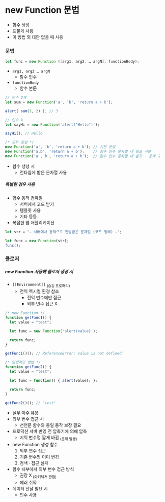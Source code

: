 new Function 문법
=================

- 함수 생성
- 드물게 사용
- 이 방법 외 대안 없을 때 사용

### 문법
```javascript
let func = new Function ([arg1, arg2, … argN], functionBody);
```
- `arg1, arg2 … argN`
  - 함수 인수
- `functionBody`
  - 함수 본문
```javascript
// 인수 2개
let sum = new Function('a', 'b', 'return a + b');

alert( sum(1, 2) ); // 3

// 인수 X
let sayHi = new Function('alert("Hello")');

sayHi(); // Hello

/* 모두 동일 */
new Function('a', 'b', 'return a + b'); // 기본 문법
new Function('a,b', 'return a + b');    // 함수 인수 문자열 내 쉼표 구분
new Function('a , b', 'return a + b');  // 함수 인수 문자열 내 쉼표 · 공백 구분
```
- 함수 생성 시
  - 런타임에 받은 문자열 사용

##### 특별한 경우 사용
- 함수 동적 컴파일
  - 서버에서 코드 받기
  - 템플릿 사용
  - 기타 등등
- 복잡한 웹 애플리케이션
```javascript
let str = "… 서버에서 동적으로 전달받은 문자열 (코드 형태) …";

let func = new Function(str);
func();
```

### 클로저

##### new Function 사용해 클로저 생성 시
- `[[Environment]]` <sub>(숨김 프로퍼티)</sub>
  - 전역 렉시컬 환경 참조
    - 전역 변수에만 접근
    - 외부 변수 접근 X
```javascript
/* new Function */
function getFunc1() {
  let value = "test";

  let func = new Function('alert(value)');

  return func;
}

getFunc1()(); // ReferenceError: value is not defined

/* 일반적인 방법 */
function getFunc2() {
  let value = "test";

  let func = function() { alert(value); };

  return func;
}

getFunc2()(); // "test"
```
- 실무 아주 유용
- 외부 변수 접근 시
  - 선언문 함수와 동일 동작 보장 필요
- 프로덕션 서버 반영 전 압축기에 의해 압축
  - 지역 변수명 짧게 바뀜 <sub>(문제 발생)</sub>
- new Function 생성 함수
  1. 외부 변수 접근
  2. 기존 변수명 이미 변경
  3. 검색 · 접근 실패
- 함수 내부에서 외부 변수 접근 방식
  - 권장 X <sub>(아키텍처 관점)</sub>
  - 에러 취약
- 데이터 전달 필요 시
  - 인수 사용

